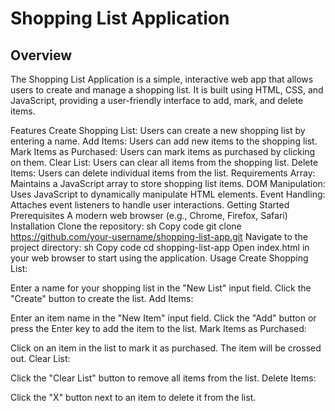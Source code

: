 # Shopping List Application

## Overview

The Shopping List Application is a simple, interactive web app that allows users to create and manage a shopping list. It is built using HTML, CSS, and JavaScript, providing a user-friendly interface to add, mark, and delete items.

Features
Create Shopping List: Users can create a new shopping list by entering a name.
Add Items: Users can add new items to the shopping list.
Mark Items as Purchased: Users can mark items as purchased by clicking on them.
Clear List: Users can clear all items from the shopping list.
Delete Items: Users can delete individual items from the list.
Requirements
Array: Maintains a JavaScript array to store shopping list items.
DOM Manipulation: Uses JavaScript to dynamically manipulate HTML elements.
Event Handling: Attaches event listeners to handle user interactions.
Getting Started
Prerequisites
A modern web browser (e.g., Chrome, Firefox, Safari)
Installation
Clone the repository:
sh
Copy code
git clone https://github.com/your-username/shopping-list-app.git
Navigate to the project directory:
sh
Copy code
cd shopping-list-app
Open index.html in your web browser to start using the application.
Usage
Create Shopping List:

Enter a name for your shopping list in the "New List" input field.
Click the "Create" button to create the list.
Add Items:

Enter an item name in the "New Item" input field.
Click the "Add" button or press the Enter key to add the item to the list.
Mark Items as Purchased:

Click on an item in the list to mark it as purchased. The item will be crossed out.
Clear List:

Click the "Clear List" button to remove all items from the list.
Delete Items:

Click the "X" button next to an item to delete it from the list.
